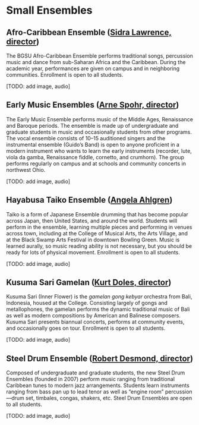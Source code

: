# Small Ensembles

## Afro-Caribbean Ensemble ([Sidra Lawrence, director](http://www.bgsu.edu/musical-arts/faculty-and-staff/sidra-lawrence.html))

The BGSU Afro-Caribbean Ensemble performs traditional songs, percussion music and dance from sub-Saharan Africa and the Caribbean. During the academic year, performances are given on campus and in neighboring communities. Enrollment is open to all students.

[TODO: add image, audio]

## Early Music Ensembles ([Arne Spohr, director](http://www.bgsu.edu/musical-arts/faculty-and-staff/arne-spohr.html))

The Early Music Ensemble performs music of the Middle Ages, Renaissance and Baroque periods. The ensemble is made up of undergraduate and graduate students in music and occasionally students from other programs. The vocal ensemble consists of 10–15 auditioned singers and the instrumental ensemble (Guido’s Band) is open to anyone proficient in a modern instrument who wants to learn the early instruments (recorder, lute, viola da gamba, Renaissance fiddle, cornetto, and crumhorn). The group performs regularly on campus and at schools and community concerts in northwest Ohio.

[TODO: add image, audio]

## Hayabusa Taiko Ensemble ([Angela Ahlgren](http://www.bgsu.edu/arts-and-sciences/theatre-and-film/faculty-staff/angela-ahlgren.html))

Taiko is a form of Japanese Ensemble drumming that has become popular across Japan, then United States, and around the world. Students will perform in the ensemble, learning multiple pieces and performing in venues across town, including at the College of Musical Arts, the Arts Village, and at the Black Swamp Arts Festival in downtown Bowling Green.  Music is learned aurally, so music reading ability is not necessary, but you should be ready for lots of physical movement. Enrollment is open to all students.

[TODO: add image, audio]

## Kusuma Sari Gamelan ([Kurt Doles, director](link))

Kusuma Sari (Inner Flower) is the *gamelan gong kebyar* orchestra from Bali, Indonesia, housed at the College. Consisting largely of gongs and metallophones, the gamelan performs the dynamic traditional music of Bali as well as modern compositions by American and Balinese composers. Kusuma Sari presents biannual concerts, performs at community events, and occasionally goes on tour. Enrollment is open to all students.

[TODO: add image, audio]

## Steel Drum Ensemble ([Robert Desmond, director](http://www.bgsu.edu/musical-arts/faculty-and-staff/robert-desmond.html))

Composed of undergraduate and graduate students, the new Steel Drum Ensembles (founded in 2007) perform music ranging from traditional Caribbean tunes to modern jazz arrangements. Students learn instruments ranging from bass pan up to lead tenor as well as “engine room” percussion—drum set, timbales, congas, shakers, etc. Steel Drum Ensembles are open to all students.

[TODO: add image, audio]

